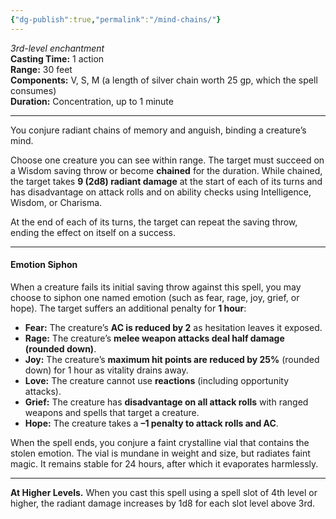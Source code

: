 ```yaml
---
{"dg-publish":true,"permalink":"/mind-chains/"}
---
```


_3rd-level enchantment_  
**Casting Time:** 1 action  
**Range:** 30 feet  
**Components:** V, S, M (a length of silver chain worth 25 gp, which the spell consumes)  
**Duration:** Concentration, up to 1 minute

---

You conjure radiant chains of memory and anguish, binding a creature’s mind.

Choose one creature you can see within range. The target must succeed on a Wisdom saving throw or become **chained** for the duration. While chained, the target takes **9 (2d8) radiant damage** at the start of each of its turns and has disadvantage on attack rolls and on ability checks using Intelligence, Wisdom, or Charisma.

At the end of each of its turns, the target can repeat the saving throw, ending the effect on itself on a success.

---

#### Emotion Siphon

When a creature fails its initial saving throw against this spell, you may choose to siphon one named emotion (such as fear, rage, joy, grief, or hope). The target suffers an additional penalty for **1 hour**:

- **Fear:** The creature’s **AC is reduced by 2** as hesitation leaves it exposed.
- **Rage:** The creature’s **melee weapon attacks deal half damage (rounded down)**.
- **Joy:** The creature’s **maximum hit points are reduced by 25%** (rounded down) for 1 hour as vitality drains away.
- **Love:** The creature cannot use **reactions** (including opportunity attacks).
- **Grief:** The creature has **disadvantage on all attack rolls** with ranged weapons and spells that target a creature.
- **Hope:** The creature takes a **–1 penalty to attack rolls and AC**.

When the spell ends, you conjure a faint crystalline vial that contains the stolen emotion. The vial is mundane in weight and size, but radiates faint magic. It remains stable for 24 hours, after which it evaporates harmlessly.

---

**At Higher Levels.** When you cast this spell using a spell slot of 4th level or higher, the radiant damage increases by 1d8 for each slot level above 3rd.